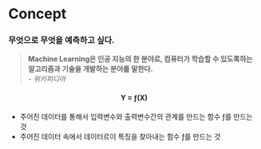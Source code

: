 # Concept

 ### 무엇으로 무엇을 예측하고 싶다.

> **Machine Learning은 인공 지능의 한 분야로, 컴퓨터가 학습할 수 있도록하는 알고리즘과 기술을 개발하는 분야를 말한다.**  
> *\- 위키피디아*

 #### <center> Y = &fnof;(X) </center>

- 주어진 데이터를 통해서 입력변수와 출력변수간의 관계를 만드는 함수 &fnof;를 만드는 것
- 주어진 데이터 속에서 데이터르이 특징을 찾아내는 함수 &fnof;를 만드는 것
